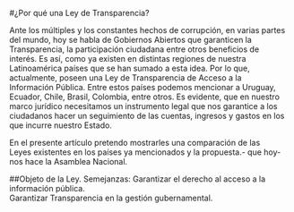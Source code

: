 #¿Por qué una Ley de Transparencia?

Ante los múltiples y los constantes hechos de corrupción, en varias partes  
del mundo, hoy se habla de Gobiernos Abiertos que garanticen la  
Transparencia, la participación ciudadana entre otros beneficios de  
interés. Es así, como ya existen en distintas regiones de nuestra  
Latinoamérica países que se han sumado a esta idea. Por lo que,  
actualmente, poseen una Ley de Transparencia de Acceso a la  
Información Pública. Entre estos países podemos mencionar a Uruguay,  
Ecuador, Chile, Brasil, Colombia, entre otros. Es evidente, que en nuestro  
marco jurídico necesitamos un instrumento legal que nos garantice a los  
ciudadanos hacer un seguimiento de las cuentas, ingresos y gastos en los  
que incurre nuestro Estado.

En el presente artículo pretendo mostrarles una comparación de las  
Leyes existentes en los países ya mencionados y la propuesta.- que hoy-  
nos hace la Asamblea Nacional.

##Objeto de la Ley.
Semejanzas: Garantizar el derecho al acceso a la información pública.  
Garantizar Transparencia en la gestión gubernamental.
